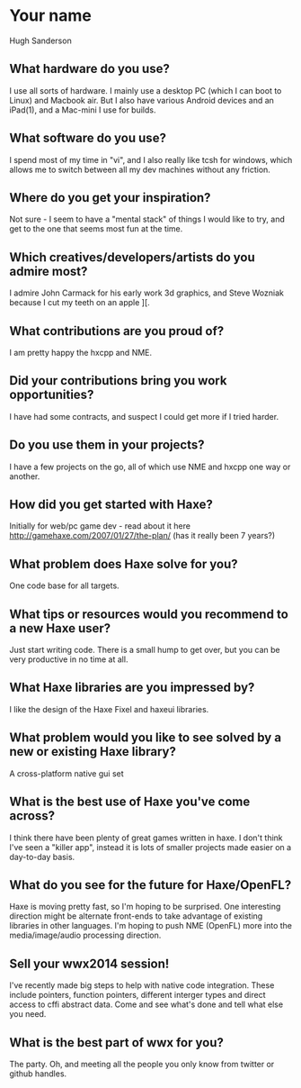 [_template]: ../interview.html
# Your name

Hugh Sanderson

## What hardware do you use?

I use all sorts of hardware.  I mainly use a desktop PC (which I can boot to Linux) and Macbook air.  But I also have various Android devices and an iPad(1), and a Mac-mini I use for builds.


## What software do you use?

I spend most of my time in "vi", and I also really like tcsh for windows, which allows me to switch between all my dev machines without any friction.


## Where do you get your inspiration?

Not sure - I seem to have a "mental stack" of things I would like to try, and get to the one that seems most fun at the time.


## Which creatives/developers/artists do you admire most?

I admire John Carmack for his early work 3d graphics, and Steve Wozniak because I cut my teeth on an apple ][.


## What contributions are you proud of?

I am pretty happy the hxcpp and NME.


## Did your contributions bring you work opportunities?

I have had some contracts, and suspect I could get more if I tried harder.


## Do you use them in your projects?

I have a few projects on the go, all of which use NME and hxcpp one way or another.


## How did you get started with Haxe?

Initially for web/pc game dev - read about it here http://gamehaxe.com/2007/01/27/the-plan/ (has it really been 7 years?)


## What problem does Haxe solve for you?

One code base for all targets.


## What tips or resources would you recommend to a new Haxe user?

Just start writing code.  There is a small hump to get over, but you can be very productive in no time at all.

## What Haxe libraries are you impressed by?

I like the design of the Haxe Fixel and haxeui libraries.

## What problem would you like to see solved by a new or existing Haxe library?

A cross-platform native gui set

## What is the best use of Haxe you've come across?

I think there have been plenty of great games written in haxe.  I don't think I've seen a "killer app", instead it is lots of smaller projects made easier on a day-to-day basis.

## What do you see for the future for Haxe/OpenFL?

Haxe is moving pretty fast, so I'm hoping to be surprised.  One interesting direction might be alternate front-ends to take advantage of existing libraries in other languages.
I'm hoping to push NME (OpenFL) more into the media/image/audio processing direction.


## Sell your wwx2014 session!

I've recently made big steps to help with native code integration.  These include pointers, function pointers, different interger types and direct access to cffi abstract data.  Come and see what's done and tell what else you need.


## What is the best part of wwx for you?

The party.  Oh, and meeting all the people you only know from twitter or github handles.

